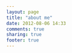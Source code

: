 ```yaml
---
layout: page
title: "about me"
date: 2012-08-06 14:33
comments: true
sharing: true
footer: true
---
```


